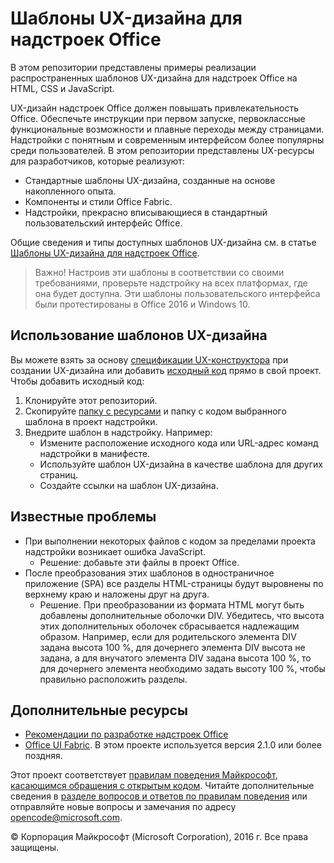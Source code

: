 ﻿# Шаблоны UX-дизайна для надстроек Office 

В этом репозитории представлены примеры реализации распространенных шаблонов UX-дизайна для надстроек Office на HTML, CSS и JavaScript.

UX-дизайн надстроек Office должен повышать привлекательность Office. Обеспечьте инструкции при первом запуске, первоклассные функциональные возможности и плавные переходы между страницами. Надстройки с понятным и современным интерфейсом более популярны среди пользователей. В этом репозитории представлены UX-ресурсы для разработчиков, которые реализуют:

* Стандартные шаблоны UX-дизайна, созданные на основе накопленного опыта.
* Компоненты и стили Office Fabric.
* Надстройки, прекрасно вписывающиеся в стандартный пользовательский интерфейс Office. 

Общие сведения и типы доступных шаблонов UX-дизайна см. в статье [Шаблоны UX-дизайна для надстроек Office](https://dev.office.com/docs/add-ins/design/ux-design-patterns).

> Важно! Настроив эти шаблоны в соответствии со своими требованиями, проверьте надстройку на всех платформах, где она будет доступна. Эти шаблоны пользовательского интерфейса были протестированы в Office 2016 и Windows 10.

## Использование шаблонов UX-дизайна

Вы можете взять за основу [спецификации UX-конструктора](https://github.com/OfficeDev/Office-Add-in-Design-Patterns/blob/master/Patterns/Source%20Files) при создании UX-дизайна или добавить [исходный код](https://github.com/OfficeDev/Office-Add-in-UX-Design-Patterns-Code/tree/master/templates) прямо в свой проект. Чтобы добавить исходный код:

1. Клонируйте этот репозиторий. 
2. Скопируйте [папку с ресурсами](https://github.com/OfficeDev/Office-Add-in-UX-Design-Pattern-Code/tree/master/assets) и папку с кодом выбранного шаблона в проект надстройки.  
3. Внедрите шаблон в надстройку. Например:
	- Измените расположение исходного кода или URL-адрес команд надстройки в манифесте.
	- Используйте шаблон UX-дизайна в качестве шаблона для других страниц.
	- Создайте ссылки на шаблон UX-дизайна.

## Известные проблемы

* При выполнении некоторых файлов с кодом за пределами проекта надстройки возникает ошибка JavaScript. 
	* Решение: добавьте эти файлы в проект Office. 
* После преобразования этих шаблонов в одностраничное приложение (SPA) все разделы HTML-страницы будут выровнены по верхнему краю и наложены друг на друга. 
	* Решение. При преобразовании из формата HTML могут быть добавлены дополнительные оболочки DIV. Убедитесь, что высота этих дополнительных оболочек сбрасывается надлежащим образом. Например, если для родительского элемента DIV задана высота 100 %, для дочернего элемента DIV высота не задана, а для внучатого элемента DIV задана высота 100 %, то для дочернего элемента необходимо задать высоту 100 %, чтобы правильно расположить разделы.    
	
## Дополнительные ресурсы

* [Рекомендации по разработке надстроек Office](https://dev.office.com/docs/add-ins/overview/add-in-development-best-practices)
* [Office UI Fabric](http://dev.office.com/fabric/). В этом проекте используется версия 2.1.0 или более поздняя.

Этот проект соответствует [правилам поведения Майкрософт, касающимся обращения с открытым кодом](https://opensource.microsoft.com/codeofconduct/). Читайте дополнительные сведения в [разделе вопросов и ответов по правилам поведения](https://opensource.microsoft.com/codeofconduct/faq/) или отправляйте новые вопросы и замечания по адресу [opencode@microsoft.com](mailto:opencode@microsoft.com).

© Корпорация Майкрософт (Microsoft Corporation), 2016 г. Все права защищены.



